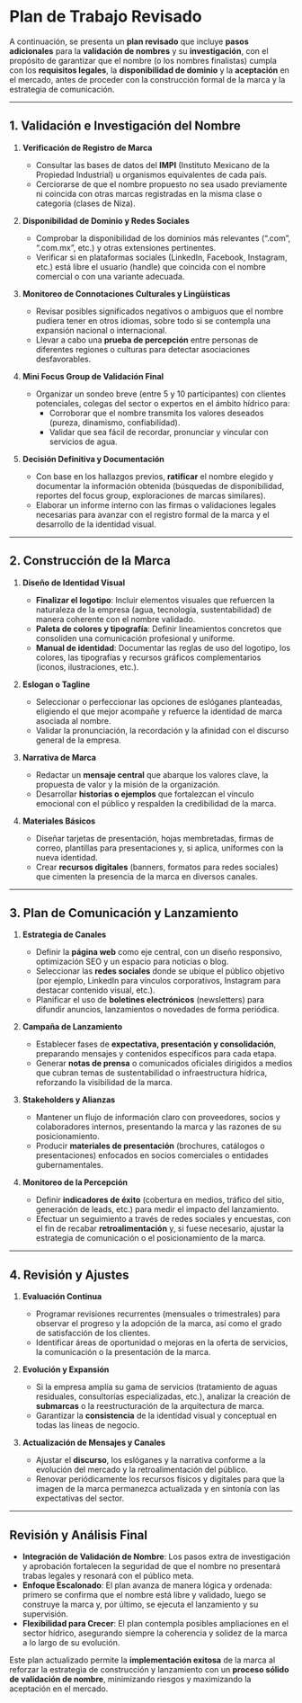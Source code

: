 # Plan de Trabajo Revisado

A continuación, se presenta un **plan revisado** que incluye **pasos adicionales** para la **validación de nombres** y su **investigación**, con el propósito de garantizar que el nombre (o los nombres finalistas) cumpla con los **requisitos legales**, la **disponibilidad de dominio** y la **aceptación** en el mercado, antes de proceder con la construcción formal de la marca y la estrategia de comunicación.

---

## 1. Validación e Investigación del Nombre

1. **Verificación de Registro de Marca**

   - Consultar las bases de datos del **IMPI** (Instituto Mexicano de la Propiedad Industrial) u organismos equivalentes de cada país.
   - Cerciorarse de que el nombre propuesto no sea usado previamente ni coincida con otras marcas registradas en la misma clase o categoría (clases de Niza).

2. **Disponibilidad de Dominio y Redes Sociales**

   - Comprobar la disponibilidad de los dominios más relevantes (“.com”, “.com.mx”, etc.) y otras extensiones pertinentes.
   - Verificar si en plataformas sociales (LinkedIn, Facebook, Instagram, etc.) está libre el usuario (handle) que coincida con el nombre comercial o con una variante adecuada.

3. **Monitoreo de Connotaciones Culturales y Lingüísticas**

   - Revisar posibles significados negativos o ambiguos que el nombre pudiera tener en otros idiomas, sobre todo si se contempla una expansión nacional o internacional.
   - Llevar a cabo una **prueba de percepción** entre personas de diferentes regiones o culturas para detectar asociaciones desfavorables.

4. **Mini Focus Group de Validación Final**

   - Organizar un sondeo breve (entre 5 y 10 participantes) con clientes potenciales, colegas del sector o expertos en el ámbito hídrico para:
     - Corroborar que el nombre transmita los valores deseados (pureza, dinamismo, confiabilidad).
     - Validar que sea fácil de recordar, pronunciar y vincular con servicios de agua.

5. **Decisión Definitiva y Documentación**
   - Con base en los hallazgos previos, **ratificar** el nombre elegido y documentar la información obtenida (búsquedas de disponibilidad, reportes del focus group, exploraciones de marcas similares).
   - Elaborar un informe interno con las firmas o validaciones legales necesarias para avanzar con el registro formal de la marca y el desarrollo de la identidad visual.

---

## 2. Construcción de la Marca

1. **Diseño de Identidad Visual**

   - **Finalizar el logotipo**: Incluir elementos visuales que refuercen la naturaleza de la empresa (agua, tecnología, sustentabilidad) de manera coherente con el nombre validado.
   - **Paleta de colores y tipografía**: Definir lineamientos concretos que consoliden una comunicación profesional y uniforme.
   - **Manual de identidad**: Documentar las reglas de uso del logotipo, los colores, las tipografías y recursos gráficos complementarios (iconos, ilustraciones, etc.).

2. **Eslogan o Tagline**

   - Seleccionar o perfeccionar las opciones de eslóganes planteadas, eligiendo el que mejor acompañe y refuerce la identidad de marca asociada al nombre.
   - Validar la pronunciación, la recordación y la afinidad con el discurso general de la empresa.

3. **Narrativa de Marca**

   - Redactar un **mensaje central** que abarque los valores clave, la propuesta de valor y la misión de la organización.
   - Desarrollar **historias o ejemplos** que fortalezcan el vínculo emocional con el público y respalden la credibilidad de la marca.

4. **Materiales Básicos**
   - Diseñar tarjetas de presentación, hojas membretadas, firmas de correo, plantillas para presentaciones y, si aplica, uniformes con la nueva identidad.
   - Crear **recursos digitales** (banners, formatos para redes sociales) que cimenten la presencia de la marca en diversos canales.

---

## 3. Plan de Comunicación y Lanzamiento

1. **Estrategia de Canales**

   - Definir la **página web** como eje central, con un diseño responsivo, optimización SEO y un espacio para noticias o blog.
   - Seleccionar las **redes sociales** donde se ubique el público objetivo (por ejemplo, LinkedIn para vínculos corporativos, Instagram para destacar contenido visual, etc.).
   - Planificar el uso de **boletines electrónicos** (newsletters) para difundir anuncios, lanzamientos o novedades de forma periódica.

2. **Campaña de Lanzamiento**

   - Establecer fases de **expectativa, presentación y consolidación**, preparando mensajes y contenidos específicos para cada etapa.
   - Generar **notas de prensa** o comunicados oficiales dirigidos a medios que cubran temas de sustentabilidad o infraestructura hídrica, reforzando la visibilidad de la marca.

3. **Stakeholders y Alianzas**

   - Mantener un flujo de información claro con proveedores, socios y colaboradores internos, presentando la marca y las razones de su posicionamiento.
   - Producir **materiales de presentación** (brochures, catálogos o presentaciones) enfocados en socios comerciales o entidades gubernamentales.

4. **Monitoreo de la Percepción**
   - Definir **indicadores de éxito** (cobertura en medios, tráfico del sitio, generación de leads, etc.) para medir el impacto del lanzamiento.
   - Efectuar un seguimiento a través de redes sociales y encuestas, con el fin de recabar **retroalimentación** y, si fuese necesario, ajustar la estrategia de comunicación o el posicionamiento de la marca.

---

## 4. Revisión y Ajustes

1. **Evaluación Continua**

   - Programar revisiones recurrentes (mensuales o trimestrales) para observar el progreso y la adopción de la marca, así como el grado de satisfacción de los clientes.
   - Identificar áreas de oportunidad o mejoras en la oferta de servicios, la comunicación o la presentación de la marca.

2. **Evolución y Expansión**

   - Si la empresa amplía su gama de servicios (tratamiento de aguas residuales, consultorías especializadas, etc.), analizar la creación de **submarcas** o la reestructuración de la arquitectura de marca.
   - Garantizar la **consistencia** de la identidad visual y conceptual en todas las líneas de negocio.

3. **Actualización de Mensajes y Canales**
   - Ajustar el **discurso**, los eslóganes y la narrativa conforme a la evolución del mercado y la retroalimentación del público.
   - Renovar periódicamente los recursos físicos y digitales para que la imagen de la marca permanezca actualizada y en sintonía con las expectativas del sector.

---

## Revisión y Análisis Final

- **Integración de Validación de Nombre**: Los pasos extra de investigación y aprobación fortalecen la seguridad de que el nombre no presentará trabas legales y resonará con el público meta.
- **Enfoque Escalonado**: El plan avanza de manera lógica y ordenada: primero se confirma que el nombre está libre y validado, luego se construye la marca y, por último, se ejecuta el lanzamiento y su supervisión.
- **Flexibilidad para Crecer**: El plan contempla posibles ampliaciones en el sector hídrico, asegurando siempre la coherencia y solidez de la marca a lo largo de su evolución.

Este plan actualizado permite la **implementación exitosa** de la marca al reforzar la estrategia de construcción y lanzamiento con un **proceso sólido de validación de nombre**, minimizando riesgos y maximizando la aceptación en el mercado.
